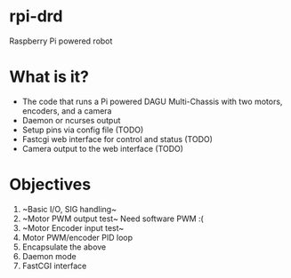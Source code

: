 rpi-drd
=======

Raspberry Pi powered robot

What is it?
=======
* The code that runs a Pi powered DAGU Multi-Chassis with two motors, encoders, and a camera
* Daemon or ncurses output
* Setup pins via config file (TODO)
* Fastcgi web interface for control and status (TODO)
* Camera output to the web interface (TODO)

Objectives
==========

1. ~Basic I/O, SIG handling~
1. ~Motor PWM output test~ Need software PWM :(
1. ~Motor Encoder input test~
1. Motor PWM/encoder PID loop
1. Encapsulate the above
1. Daemon mode
1. FastCGI interface
